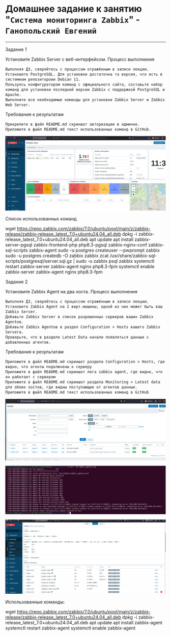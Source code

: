 # Домашнее задание к занятию "`Система мониторинга Zabbix`" - `Ганопольский Евгений`

---

Задание 1

Установите Zabbix Server с веб-интерфейсом.
Процесс выполнения

    Выполняя ДЗ, сверяйтесь с процессом отражённым в записи лекции.
    Установите PostgreSQL. Для установки достаточна та версия, что есть в системном репозитороии Debian 11.
    Пользуясь конфигуратором команд с официального сайта, составьте набор команд для установки последней версии Zabbix с поддержкой PostgreSQL и Apache.
    Выполните все необходимые команды для установки Zabbix Server и Zabbix Web Server.

Требования к результатам

    Прикрепите в файл README.md скриншот авторизации в админке.
    Приложите в файл README.md текст использованных команд в GitHub.


![Авторизация в админке](https://github.com/Tolstevich/ganopolskiy_netology/blob/master/hw-02(monitoring)/img/1.png)


Список использованных команд

  wget https://repo.zabbix.com/zabbix/7.0/ubuntu/pool/main/z/zabbix-release/zabbix-release_latest_7.0+ubuntu24.04_all.deb
  dpkg -i zabbix-release_latest_7.0+ubuntu24.04_all.deb
  apt update
  apt install zabbix-server-pgsql zabbix-frontend-php php8.3-pgsql zabbix-nginx-conf zabbix-sql-scripts zabbix-agent
  sudo -u postgres createuser --pwprompt zabbix
  sudo -u postgres createdb -O zabbix zabbix
  zcat /usr/share/zabbix-sql-scripts/postgresql/server.sql.gz | sudo -u zabbix psql zabbix
  systemctl restart zabbix-server zabbix-agent nginx php8.3-fpm
  systemctl enable zabbix-server zabbix-agent nginx php8.3-fpm



Задание 2

Установите Zabbix Agent на два хоста.
Процесс выполнения

    Выполняя ДЗ, сверяйтесь с процессом отражённым в записи лекции.
    Установите Zabbix Agent на 2 вирт.машины, одной из них может быть ваш Zabbix Server.
    Добавьте Zabbix Server в список разрешенных серверов ваших Zabbix Agentов.
    Добавьте Zabbix Agentов в раздел Configuration > Hosts вашего Zabbix Servera.
    Проверьте, что в разделе Latest Data начали появляться данные с добавленных агентов.

Требования к результатам

    Приложите в файл README.md скриншот раздела Configuration > Hosts, где видно, что агенты подключены к серверу
    Приложите в файл README.md скриншот лога zabbix agent, где видно, что он работает с сервером
    Приложите в файл README.md скриншот раздела Monitoring > Latest data для обоих хостов, где видны поступающие от агентов данные.
    Приложите в файл README.md текст использованных команд в GitHub

![Подключенные агенты к серверу](https://github.com/Tolstevich/ganopolskiy_netology/blob/master/hw-02(monitoring)/img/2.1.png)

![Лог zabbix agent](https://github.com/Tolstevich/ganopolskiy_netology/blob/master/hw-02(monitoring)/img/2.2.png)

![Раздел мониторинг](https://github.com/Tolstevich/ganopolskiy_netology/blob/master/hw-02(monitoring)/img/2.3.png)

Использованные команды:

  wget https://repo.zabbix.com/zabbix/7.0/ubuntu/pool/main/z/zabbix-release/zabbix-release_latest_7.0+ubuntu24.04_all.deb
  dpkg -i zabbix-release_latest_7.0+ubuntu24.04_all.deb
  apt update 
  apt install zabbix-agent
  systemctl restart zabbix-agent
  systemctl enable zabbix-agent 